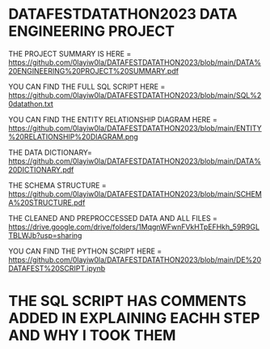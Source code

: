 # DATAFESTDATATHON2023 DATA ENGINEERING PROJECT
THE PROJECT SUMMARY IS HERE = https://github.com/0layiw0la/DATAFESTDATATHON2023/blob/main/DATA%20ENGINEERING%20PROJECT%20SUMMARY.pdf

YOU CAN FIND THE FULL SQL SCRIPT HERE = https://github.com/0layiw0la/DATAFESTDATATHON2023/blob/main/SQL%20datathon.txt

YOU CAN FIND THE ENTITY RELATIONSHIP DIAGRAM HERE =  https://github.com/0layiw0la/DATAFESTDATATHON2023/blob/main/ENTITY%20RELATIONSHIP%20DIAGRAM.png

THE DATA DICTIONARY= https://github.com/0layiw0la/DATAFESTDATATHON2023/blob/main/DATA%20DICTIONARY.pdf

THE SCHEMA STRUCTURE = https://github.com/0layiw0la/DATAFESTDATATHON2023/blob/main/SCHEMA%20STRUCTURE.pdf

THE CLEANED AND PREPROCCESSED DATA AND ALL FILES = https://drive.google.com/drive/folders/1MqgnWFwnFVkHTpEFHkh_59R9GLTBLWJb?usp=sharing

YOU CAN FIND THE PYTHON SCRIPT HERE = https://github.com/0layiw0la/DATAFESTDATATHON2023/blob/main/DE%20DATAFEST%20SCRIPT.ipynb



# THE SQL SCRIPT HAS COMMENTS ADDED IN EXPLAINING EACHH STEP AND WHY I TOOK THEM
